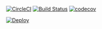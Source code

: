 [![CircleCI](https://circleci.com/gh/vladimirovcharov/sfg-pet-clinic.svg?style=svg)](https://circleci.com/gh/vladimirovcharov/sfg-pet-clinic)
[![Build Status](https://travis-ci.org/vladimirovcharov/sfg-pet-clinic.svg)](https://travis-ci.org/vladimirovcharov/sfg-pet-clinic)
[![codecov](https://codecov.io/gh/vladimirovcharov/sfg-pet-clinic/branch/development/graph/badge.svg)](https://codecov.io/gh/vladimirovcharov/sfg-pet-clinic)

[![Deploy](https://www.herokucdn.com/deploy/button.svg)](https://heroku.com/deploy)